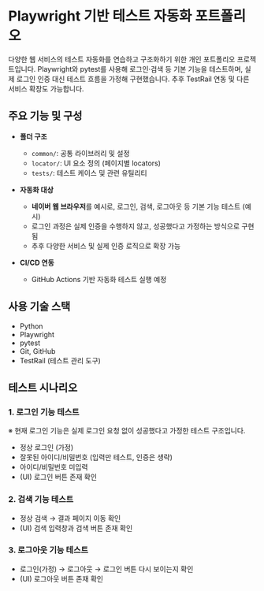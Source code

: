 # Playwright 기반 테스트 자동화 포트폴리오
다양한 웹 서비스의 테스트 자동화를 연습하고 구조화하기 위한 개인 포트폴리오 프로젝트입니다.
Playwright와 pytest를 사용해 로그인·검색 등 기본 기능을 테스트하며,
실제 로그인 인증 대신 테스트 흐름을 가정해 구현했습니다.
추후 TestRail 연동 및 다른 서비스 확장도 가능합니다.

## 주요 기능 및 구성
- **폴더 구조**
  - `common/`: 공통 라이브러리 및 설정
  - `locator/`: UI 요소 정의 (페이지별 locators)
  - `tests/`: 테스트 케이스 및 관련 유틸리티
  

- **자동화 대상**
  - **네이버 웹 브라우저**를 예시로, 로그인, 검색, 로그아웃 등 기본 기능 테스트 (예시)
  - 로그인 과정은 실제 인증을 수행하지 않고, 성공했다고 가정하는 방식으로 구현됨
  - 추후 다양한 서비스 및 실제 인증 로직으로 확장 가능


- **CI/CD 연동**
  - GitHub Actions 기반 자동화 테스트 실행 예정

## 사용 기술 스택
- Python
- Playwright
- pytest
- Git, GitHub
- TestRail (테스트 관리 도구)

## 테스트 시나리오

### 1. 로그인 기능 테스트
※ 현재 로그인 기능은 실제 로그인 요청 없이 성공했다고 가정한 테스트 구조입니다.
- 정상 로그인 (가정)
- 잘못된 아이디/비밀번호 (입력만 테스트, 인증은 생략)
- 아이디/비밀번호 미입력
- (UI) 로그인 버튼 존재 확인

### 2. 검색 기능 테스트
- 정상 검색 → 결과 페이지 이동 확인
- (UI) 검색 입력창과 검색 버튼 존재 확인

### 3. 로그아웃 기능 테스트
- 로그인(가정) → 로그아웃 → 로그인 버튼 다시 보이는지 확인
- (UI) 로그아웃 버튼 존재 확인
